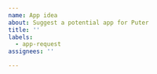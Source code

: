 ```yaml
---
name: App idea
about: Suggest a potential app for Puter
title: ''
labels:
  - app-request
assignees: ''

---
```



